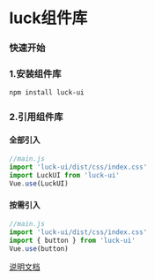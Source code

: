# luck组件库

### 快速开始

### 1.安装组件库
```bash
npm install luck-ui
```

### 2.引用组件库

#### 全部引入
```js
//main.js
import 'luck-ui/dist/css/index.css'
import LuckUI from 'luck-ui'
Vue.use(LuckUI)
```

#### 按需引入
```js
//main.js
import 'luck-ui/dist/css/index.css'
import { button } from 'luck-ui'
Vue.use(button)
```

[说明文档](https://lwq0615.github.io/luck-ui/)
